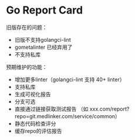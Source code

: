 # Go Report Card

旧版存在的问题：

* 旧版不支持golangci-lint
* gometalinter 已经弃用了
* 不支持私库

预期维护的功能：

* 增加更多linter（golangci-lint 支持 40+ linter）
* 支持私库
* 生成可视化报告
* 分支可选
* 直接通过链接获取测试报告 （如 xxx.com/report?repo=git.medlinker.com/service/common）
* 静态代码检查评分
* 缓存repo的评估报告
